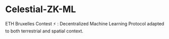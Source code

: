 # Celestial-ZK-ML
ETH Bruxelles Contest ⚡️ : Decentralized Machine Learning Protocol adapted to both terrestrial and spatial context. 
